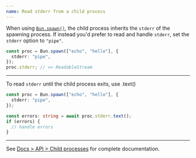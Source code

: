 ```yaml
---
name: Read stderr from a child process
---
```


When using [`Bun.spawn()`](https://bun.com/docs/api/spawn), the child process inherits the `stderr` of the spawning process. If instead you'd prefer to read and handle `stderr`, set the `stderr` option to `"pipe"`.

```ts
const proc = Bun.spawn(["echo", "hello"], {
  stderr: "pipe",
});
proc.stderr; // => ReadableStream
```

---

To read `stderr` until the child process exits, use .text()

```ts
const proc = Bun.spawn(["echo", "hello"], {
  stderr: "pipe",
});

const errors: string = await proc.stderr.text();
if (errors) {
  // handle errors
}
```

---

See [Docs > API > Child processes](https://bun.com/docs/api/spawn) for complete documentation.
